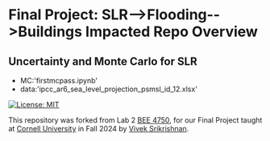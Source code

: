 # Final Project: SLR-->Flooding-->Buildings Impacted Repo Overview

## Uncertainty and Monte Carlo for SLR
- MC:'firstmcpass.ipynb'
- data:'ipcc_ar6_sea_level_projection_psmsl_id_12.xlsx'

[![License: MIT](https://img.shields.io/badge/License-MIT-yellow.svg)](https://opensource.org/licenses/MIT)

This repository was forked from Lab 2 [BEE 4750](https://viveks.me/environmental-systems-analysis), for our Final Project taught at [Cornell University](https://cornell.edu) in Fall 2024 by [Vivek Srikrishnan](https://viveks.me). 
